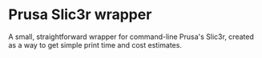 # Prusa Slic3r wrapper

A small, straightforward wrapper for command-line Prusa's Slic3r, created as a way to get simple print time and cost estimates.